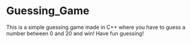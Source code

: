 # Guessing_Game

This is a simple guessing game made in C++ where you have to guess a number between 0 and 20 and win! Have fun guessing!
